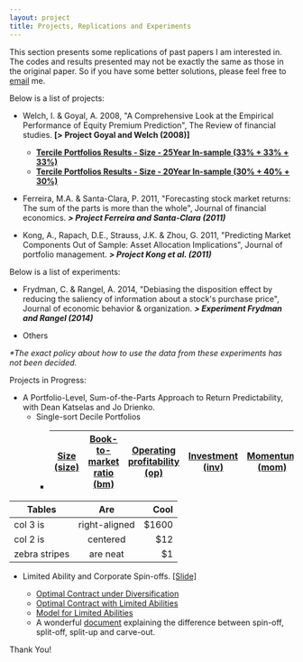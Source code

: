 ```yaml
---
layout: project
title: Projects, Replications and Experiments
---
```


This section presents some replications of past papers I am interested in. The codes and results presented may not be exactly the same as those in the original paper. So if you have some better solutions, please feel free to [email](mailto:hongyi.xu@phdstudent.hhs.se) me.

Below is a list of projects:
- Welch, I. & Goyal, A. 2008, "A Comprehensive Look at the Empirical Performance of Equity Premium Prediction", The Review of financial studies. **[> Project Goyal and Welch (2008)]**

    - **[Tercile Portfolios Results - Size - 25Year In-sample (33% + 33% + 33%)](https://hongyileoxu.github.io/research/Xu_et_al_2022/Xu_2022_v4.0_Deciles_size_25y.html)**
    - **[Tercile Portfolios Results - Size - 20Year In-sample (30% + 40% + 30%)](https://hongyileoxu.github.io/research/Xu_et_al_2022/Xu_2022_v4.0_Deciles_sz3.html)**


- Ferreira, M.A. & Santa-Clara, P. 2011, "Forecasting stock market returns: The sum of the parts is more than the whole", Journal of financial economics. _**> Project Ferreira and Santa-Clara (2011)**_

- Kong, A., Rapach, D.E., Strauss, J.K. & Zhou, G. 2011, "Predicting Market Components Out of Sample: Asset Allocation Implications", Journal of portfolio management. _**> Project Kong et al. (2011)**_


Below is a list of experiments:
- Frydman, C. & Rangel, A. 2014, "Debiasing the disposition effect by reducing the saliency of information about a stock's purchase price", Journal of economic behavior & organization. _**> Experiment Frydman and Rangel (2014)**_

- Others

_*The exact policy about how to use the data from these experiments has not been decided._

Projects in Progress:

- A Portfolio-Level, Sum-of-the-Parts Approach to Return Predictability, with Dean Katselas and Jo Drienko.
    - Single-sort Decile Portfolios
        + | [Size (size)](https://hongyileoxu.github.io/research/Xu_et_al_2022/Deciles/Xu_2022_v4.1_Deciles_Size.html) | [Book-to-market ratio (bm)](https://hongyileoxu.github.io/research/Xu_et_al_2022/Deciles/Xu_2022_v4.1_Deciles_bm.html) | [Operating profitability (op)](https://hongyileoxu.github.io/research/Xu_et_al_2022/Deciles/Xu_2022_v4.1_Deciles_op.html) | [Investment (inv)](https://hongyileoxu.github.io/research/Xu_et_al_2022/Deciles/Xu_2022_v4.1_Deciles_Inv.html) | [Momentum (mom)](https://hongyileoxu.github.io/research/Xu_et_al_2022/Deciles/Xu_2022_v4.1_Deciles_mom.html) | 
          | :---: | :---: | :---: | :---: | :---: |

| Tables        | Are           | Cool  |
| ------------- |:-------------:| -----:|
| col 3 is      | right-aligned | $1600 |
| col 2 is      | centered      |   $12 |
| zebra stripes | are neat      |    $1 |

-  Limited Ability and Corporate Spin-offs. [[Slide]](https://hongyileoxu.github.io/research/TCP_Project/Coporate_Spinoff_v1.pdf)  

    - [Optimal Contract under Diversification](https://hongyileoxu.github.io/research/TCP_Project/TCP_Project_Premodel.html)
    - [Optimal Contract with Limited Abilities](https://hongyileoxu.github.io/research/TCP_Project/TCP_Project_Model1.html)
    - [Model for Limited Abilities](https://hongyileoxu.github.io/research/TCP_Project/TCP_Project_Model2.html)
    - A wonderful [document](https://www.acapam.com/blog/what-is-the-difference-among-spin-off-split-off-and-split-up/) explaining the difference between spin-off, split-off, split-up and carve-out.

Thank You! 
